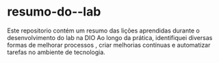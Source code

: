 # resumo-do--lab
Este repositorio contém um resumo das lições aprendidas durante o desenvolvimento do lab na DIO
Ao longo da prática, identifiquei diversas formas de melhorar processos , criar melhorias contínuas e automatizar tarefas no ambiente de tecnologia.
